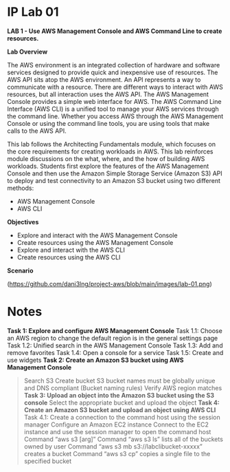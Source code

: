 # IP Lab 01

**LAB 1 - Use AWS Management Console and AWS Command Line to create resources.**

**Lab Overview**

The AWS environment is an integrated collection of hardware and software services designed to provide quick and inexpensive use of resources. The AWS API sits atop the AWS environment. An API represents a way to communicate with a resource. There are different ways to interact with AWS resources, but all interaction uses the AWS API. The AWS Management Console provides a simple web interface for AWS. The AWS Command Line Interface (AWS CLI) is a unified tool to manage your AWS services through the command line. Whether you access AWS through the AWS Management Console or using the command line tools, you are using tools that make calls to the AWS API.

This lab follows the Architecting Fundamentals module, which focuses on the core requirements for creating workloads in AWS. This lab reinforces module discussions on the what, where, and the how of building AWS workloads. Students first explore the features of the AWS Management Console and then use the Amazon Simple Storage Service (Amazon S3) API to deploy and test connectivity to an Amazon S3 bucket using two different methods:

- AWS Management Console
- AWS CLI

**Objectives**

- Explore and interact with the AWS Management Console
- Create resources using the AWS Management Console
- Explore and interact with the AWS CLI
- Create resources using the AWS CLI

**Scenario**

(https://github.com/dani3lng/project-aws/blob/main/images/lab-01.png)
# Notes

**Task 1: Explore and configure AWS Management Console**
    Task 1.1: Choose an AWS region
    to change the default region is in the general settings page
    Task 1.2: Unified search in the AWS Management Console
    Task 1.3: Add and remove favorites
    Task 1.4: Open a console for a service
    Task 1.5: Create and use widgets
**Task 2: Create an Amazon S3 bucket using AWS Management Console**
>Search S3
Create bucket
S3 bucket names must be globally unique and DNS compliant (Bucket naming rules)
Verify AWS region matches
**Task 3: Upload an object into the Amazon S3 bucket using the S3 console**
Select the appropriate bucket and upload the object
**Task 4: Create an Amazon S3 bucket and upload an object using AWS CLI**
Task 4.1: Create a connection to the command host using the session manager
Configure an Amazon EC2 instance
Connect to the EC2 instance and use the session manager to open the command host
Command “aws s3 [arg]”
Command “aws s3 ls” lists all of the buckets owned by user
Command “aws s3 mb s3://labclibucket-xxxxx” creates a bucket
Command “aws s3 cp” copies a single file to the specified bucket